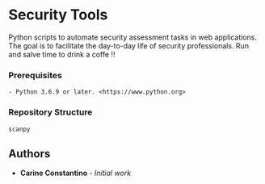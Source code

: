 # Security Tools

Python scripts to automate security assessment tasks in web applications.
The goal is to facilitate the day-to-day life of security professionals.
Run and salve time to drink a coffe !! 

### Prerequisites

```
- Python 3.6.9 or later. <https://www.python.org>
```

### Repository Structure

```
scanpy
```

## Authors

* **Carine Constantino** - *Initial work*
